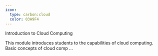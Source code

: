 ```yaml
---
icon:
  type: carbon:cloud
  color: 03A9F4
---
```


Introduction to Cloud Computing

This module introduces students to the capabilities of cloud computing. Basic concepts of cloud comp ... 
